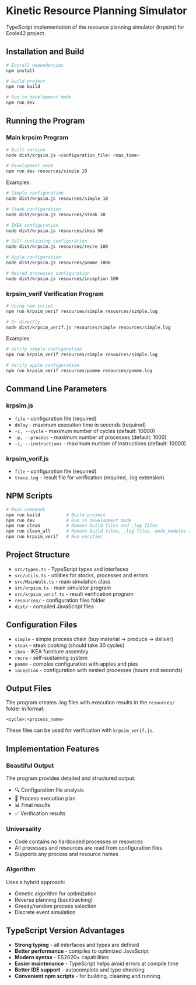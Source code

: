 # Kinetic Resource Planning Simulator

TypeScript implementation of the resource planning simulator (krpsim) for Ecole42 project.

## Installation and Build

```bash
# Install dependencies
npm install

# Build project
npm run build

# Run in development mode
npm run dev
```

## Running the Program

### Main krpsim Program

```bash
# Built version
node dist/krpsim.js <configuration_file> <max_time>

# Development mode
npm run dev resources/simple 10
```

Examples:

```bash
# Simple configuration
node dist/krpsim.js resources/simple 10

# Steak configuration
node dist/krpsim.js resources/steak 30

# IKEA configuration
node dist/krpsim.js resources/ikea 50

# Self-sustaining configuration
node dist/krpsim.js resources/recre 100

# Apple configuration
node dist/krpsim.js resources/pomme 1000

# Nested processes configuration
node dist/krpsim.js resources/inception 100
```

### krpsim_verif Verification Program

```bash
# Using npm script
npm run krpsim_verif resources/simple resources/simple.log

# Or directly
node dist/krpsim_verif.js resources/simple resources/simple.log
```

Examples:

```bash
# Verify simple configuration
npm run krpsim_verif resources/simple resources/simple.log

# Verify apple configuration
npm run krpsim_verif resources/pomme resources/pomme.log
```

## Command Line Parameters

### krpsim.js

- `file` - configuration file (required)
- `delay` - maximum execution time in seconds (required)
- `-c, --cycle` - maximum number of cycles (default: 10000)
- `-p, --process` - maximum number of processes (default: 1000)
- `-i, --instructions` - maximum number of instructions (default: 10000)

### krpsim_verif.js

- `file` - configuration file (required)
- `trace.log` - result file for verification (required, .log extension)

## NPM Scripts

```bash
# Main commands
npm run build          # Build project
npm run dev            # Run in development mode
npm run clean          # Remove build files and .log files
npm run clean_all      # Remove build files, .log files, node_modules and package-lock.json
npm run krpsim_verif   # Run verifier
```

## Project Structure

- `src/types.ts` - TypeScript types and interfaces
- `src/utils.ts` - utilities for stocks, processes and errors
- `src/MainWalk.ts` - main simulation class
- `src/krpsim.ts` - main simulator program
- `src/krpsim_verif.ts` - result verification program
- `resources/` - configuration files folder
- `dist/` - compiled JavaScript files

## Configuration Files

- `simple` - simple process chain (buy material → produce → deliver)
- `steak` - steak cooking (should take 30 cycles)
- `ikea` - IKEA furniture assembly
- `recre` - self-sustaining system
- `pomme` - complex configuration with apples and pies
- `inception` - configuration with nested processes (hours and seconds)

## Output Files

The program creates .log files with execution results in the `resources/` folder in format:

```
<cycle>:<process_name>
```

These files can be used for verification with `krpsim_verif.js`.

## Implementation Features

### Beautiful Output

The program provides detailed and structured output:

- 🔍 Configuration file analysis
- 🚀 Process execution plan
- 📊 Final results
- ✅ Verification results

### Universality

- Code contains no hardcoded processes or resources
- All processes and resources are read from configuration files
- Supports any process and resource names

### Algorithm

Uses a hybrid approach:

- Genetic algorithm for optimization
- Reverse planning (backtracking)
- Greedy/random process selection
- Discrete event simulation

## TypeScript Version Advantages

- **Strong typing** - all interfaces and types are defined
- **Better performance** - compiles to optimized JavaScript
- **Modern syntax** - ES2020+ capabilities
- **Easier maintenance** - TypeScript helps avoid errors at compile time
- **Better IDE support** - autocomplete and type checking
- **Convenient npm scripts** - for building, cleaning and running
